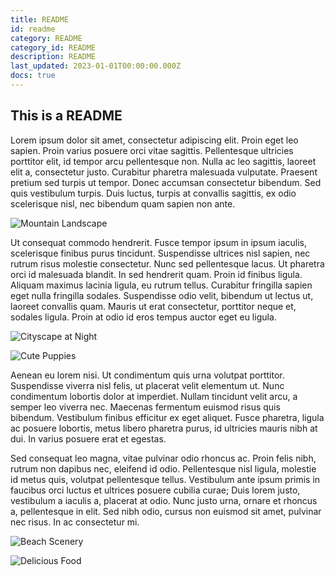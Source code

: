 ```yaml
---
title: README
id: readme
category: README
category_id: README
description: README
last_updated: 2023-01-01T00:00:00.000Z
docs: true
---
```


## This is a README

Lorem ipsum dolor sit amet, consectetur adipiscing elit. Proin eget leo sapien. Proin varius posuere orci vitae sagittis. Pellentesque ultricies porttitor elit, id tempor arcu pellentesque non. Nulla ac leo sagittis, laoreet elit a, consectetur justo. Curabitur pharetra malesuada vulputate. Praesent pretium sed turpis ut tempor. Donec accumsan consectetur bibendum. Sed quis vestibulum turpis. Duis luctus, turpis at convallis sagittis, ex odio scelerisque nisl, nec bibendum quam sapien non ante.

![Mountain Landscape](https://source.unsplash.com/random/?mountains&width=900&height=600 "Mountains")

Ut consequat commodo hendrerit. Fusce tempor ipsum in ipsum iaculis, scelerisque finibus purus tincidunt. Suspendisse ultrices nisl sapien, nec rutrum risus molestie consectetur. Nunc sed pellentesque lacus. Ut pharetra orci id malesuada blandit. In sed hendrerit quam. Proin id finibus ligula. Aliquam maximus lacinia ligula, eu rutrum tellus. Curabitur fringilla sapien eget nulla fringilla sodales. Suspendisse odio velit, bibendum ut lectus ut, laoreet convallis quam. Mauris ut erat consectetur, porttitor neque et, sodales ligula. Proin at odio id eros tempus auctor eget eu ligula.

![Cityscape at Night](https://source.unsplash.com/random/?city,night&width=800&height=500 "City at Night")

![Cute Puppies](https://source.unsplash.com/random/?puppies&width=600&height=400 "Puppies")

Aenean eu lorem nisi. Ut condimentum quis urna volutpat porttitor. Suspendisse viverra nisl felis, ut placerat velit elementum ut. Nunc condimentum lobortis dolor at imperdiet. Nullam tincidunt velit arcu, a semper leo viverra nec. Maecenas fermentum euismod risus quis bibendum. Vestibulum finibus efficitur ex eget aliquet. Fusce pharetra, ligula ac posuere lobortis, metus libero pharetra purus, id ultricies mauris nibh at dui. In varius posuere erat et egestas.

Sed consequat leo magna, vitae pulvinar odio rhoncus ac. Proin felis nibh, rutrum non dapibus nec, eleifend id odio. Pellentesque nisl ligula, molestie id metus quis, volutpat pellentesque tellus. Vestibulum ante ipsum primis in faucibus orci luctus et ultrices posuere cubilia curae; Duis lorem justo, vestibulum a iaculis a, placerat at odio. Nunc justo urna, ornare et rhoncus a, pellentesque in elit. Sed nibh odio, cursus non euismod sit amet, pulvinar nec risus. In ac consectetur mi.

![Beach Scenery](https://source.unsplash.com/random/?beach&width=1200&height=800 "Beach")

![Delicious Food](https://source.unsplash.com/random/?food&width=700&height=500 "Food")
